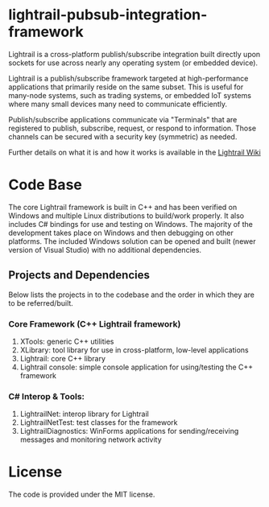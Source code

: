 # lightrail-pubsub-integration-framework
Lightrail is a cross-platform publish/subscribe integration built directly upon sockets for use across nearly any operating system (or embedded device). 

Lightrail is a publish/subscribe framework targeted at high-performance applications that primarily reside on the same subset. This is useful for many-node systems, such as trading systems, or embedded IoT systems where many small devices many need to communicate efficiently.

Publish/subscribe applications communicate via "Terminals" that are registered to publish, subscribe, request, or respond to information. Those channels can be secured with a security key (symmetric) as needed.

Further details on what it is and how it works is available in the [Lightrail Wiki](https://github.com/xylamic/lightrail-pubsub-integration-framework/wiki)

# Code Base
The core Lightrail framework is built in C++ and has been verified on Windows and multiple Linux distributions to build/work properly. It also includes C# bindings for use and testing on Windows. The majority of the development takes place on Windows and then debugging on other platforms. The included Windows solution can be opened and built (newer version of Visual Studio) with no additional dependencies.

## Projects and Dependencies
Below lists the projects in to the codebase and the order in which they are to be referred/built.
### Core Framework (C++ Lightrail framework)
1. XTools: generic C++ utilities
2. XLibrary: tool library for use in cross-platform, low-level applications
3. Lightrail: core C++ library
4. Lightrail console: simple console application for using/testing the C++ framework
### C# Interop & Tools:
1. LightrailNet: interop library for Lightrail
2. LightrailNetTest: test classes for the framework
3. LightrailDiagnostics: WinForms applications for sending/receiving messages and monitoring network activity

# License
The code is provided under the MIT license.
